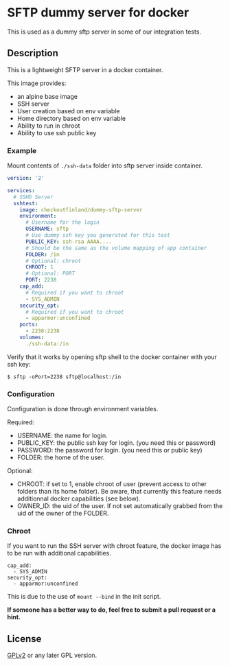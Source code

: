 SFTP dummy server for docker
======================

This is used as a dummy sftp server in some of our integration tests.

## Description

This is a lightweight SFTP server in a docker container.

This image provides:
 - an alpine base image
 - SSH server
 - User creation based on env variable
 - Home directory based on env variable
 - Ability to run in chroot
 - Ability to use ssh public key

### Example

Mount contents of `./ssh-data` folder into sftp server inside container.

```yml
version: '2'

services:
  # SSHD Server
  sshtest:
    image: checkoutfinland/dummy-sftp-server
    environment:
      # Username for the login
      USERNAME: sftp
      # Use dummy ssh key you generated for this test
      PUBLIC_KEY: ssh-rsa AAAA....
      # Should be the same as the volume mapping of app container
      FOLDER: /in
      # Optional: chroot
      CHROOT: 1
      # Optional: PORT
      PORT: 2238
    cap_add:
      # Required if you want to chroot
      - SYS_ADMIN
    security_opt:
      # Required if you want to chroot
      - apparmor:unconfined
    ports:
      - 2238:2238
    volumes:
      ./ssh-data:/in
```

Verify that it works by opening sftp shell to the docker container with your ssh key:
```
$ sftp -oPort=2238 sftp@localhost:/in
```

### Configuration

Configuration is done through environment variables. 

Required:
- USERNAME: the name for login.
- PUBLIC_KEY: the public ssh key for login. (you need this or password)
- PASSWORD: the password for login. (you need this or public key)
- FOLDER: the home of the user.

Optional:
- CHROOT: if set to 1, enable chroot of user (prevent access to other folders than its home folder). Be aware, that 
currently this feature needs additionnal docker capabilities (see below).
- OWNER_ID: the uid of the user. If not set automatically grabbed from the uid of the owner of the FOLDER.

### Chroot 

If you want to run the SSH server with chroot feature, the docker image has to be run with additional capabilities.

    cap_add:
      - SYS_ADMIN
    security_opt:
      - apparmor:unconfined

This is due to the use of `mount --bind` in the init script.

**If someone has a better way to do, feel free to submit a pull request or a hint.**

## License

[GPLv2](http://www.fsf.org/licensing/licenses/info/GPLv2.html) or any later GPL version.
